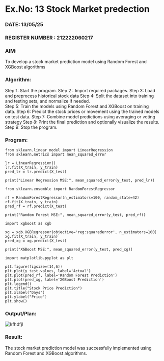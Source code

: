 # Ex.No: 13  Stock Market predection
### DATE:  13/05/25                                                                   
### REGISTER NUMBER : 212222060217
### AIM: 
To develop a stock market prediction model using Random Forest and XGBoost algorithms
###  Algorithm:
Step 1:  Start the program.
Step 2 : Import required packages.
Step 3:  Load and preprocess historical stock data 
Step 4:  Split the dataset into training and testing sets, and normalize if needed.  
Step 5:  Train the models using Random Forest and XGBoost on training data.
Step 6:  Predict the stock prices or movement using the trained models on test data.
Step 7:  Combine model predictions using averaging or voting strategy
Step 8:  Print the final prediction and optionally visualize the results.
Step 9:  Stop the program.
### Program:
```
from sklearn.linear_model import LinearRegression
from sklearn.metrics import mean_squared_error

lr = LinearRegression()
lr.fit(X_train, y_train)
pred_lr = lr.predict(X_test)

print("Linear Regression MSE:", mean_squared_error(y_test, pred_lr))

from sklearn.ensemble import RandomForestRegressor

rf = RandomForestRegressor(n_estimators=100, random_state=42)
rf.fit(X_train, y_train)
pred_rf = rf.predict(X_test)

print("Random Forest MSE:", mean_squared_error(y_test, pred_rf))

import xgboost as xgb

xg = xgb.XGBRegressor(objective='reg:squarederror', n_estimators=100)
xg.fit(X_train, y_train)
pred_xg = xg.predict(X_test)

print("XGBoost MSE:", mean_squared_error(y_test, pred_xg))

import matplotlib.pyplot as plt

plt.figure(figsize=(14,6))
plt.plot(y_test.values, label='Actual')
plt.plot(pred_rf, label='Random Forest Prediction')
plt.plot(pred_xg, label='XGBoost Prediction')
plt.legend()
plt.title("Stock Price Prediction")
plt.xlabel("Days")
plt.ylabel("Price")
plt.show()
```
### Output/Plan:
![kfhdfjl](https://github.com/user-attachments/assets/8b9c4458-5438-4c6f-a8a7-144302223f48)


### Result:
The stock market prediction model was successfully implemented using Random Forest and XGBoost algorithms.
